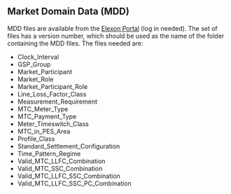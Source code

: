 ## Market Domain Data (MDD)

MDD files are available from the
[Elexon Portal](https://www.elexonportal.co.uk/mddviewer/view) (log in needed). The set
of files has a version number, which should be used as the name of the folder containing
the MDD files. The files needed are:

- Clock\_Interval
- GSP\_Group
- Market\_Participant
- Market\_Role
- Market\_Participant\_Role
- Line\_Loss\_Factor\_Class
- Measurement\_Requirement
- MTC\_Meter\_Type
- MTC\_Payment\_Type
- Meter\_Timeswitch\_Class
- MTC\_in\_PES\_Area
- Profile\_Class
- Standard\_Settlement\_Configuration
- Time\_Pattern\_Regime
- Valid\_MTC\_LLFC\_Combination
- Valid\_MTC\_SSC\_Combination
- Valid\_MTC\_LLFC\_SSC\_Combination
- Valid\_MTC\_LLFC\_SSC\_PC\_Combination
